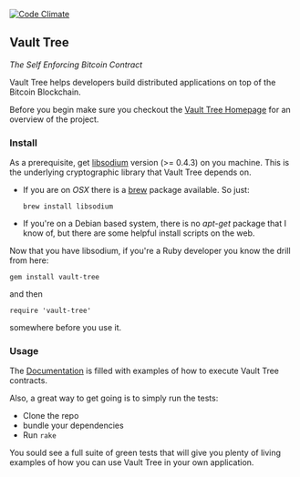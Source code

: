 [![Code Climate](https://codeclimate.com/github/VaultTree/vault-tree.png)](https://codeclimate.com/github/VaultTree/vault-tree)

## Vault Tree

_The Self Enforcing Bitcoin Contract_

Vault Tree helps developers build distributed applications on top of the Bitcoin Blockchain.

Before you begin make sure you checkout the [Vault Tree Homepage] for an overview of the project.

[Vault Tree Homepage]: http://vault-tree.org

### Install

As a prerequisite, get [libsodium] version (>= 0.4.3) on you machine. This is the underlying cryptographic library that Vault Tree depends on.

[libsodium]: https://github.com/jedisct1/libsodium

* If you are on _OSX_ there is a [brew] package available. So just:

  ```
  brew install libsodium
  ```

[brew]: http://brew.sh/

* If you're on a Debian based system, there is no _apt-get_ package that I know of, but there
  are some helpful install scripts on the web.

Now that you have libsodium, if you're a Ruby developer you know the drill from here:

```
gem install vault-tree
```

and then

```
require 'vault-tree'
```

somewhere before you use it.

### Usage

The [Documentation] is filled with examples of how to execute Vault Tree contracts.

Also, a great way to get going is to simply run the tests:

* Clone the repo
* bundle your dependencies
* Run `rake`

You sould see a full suite of green tests that will give you plenty of living
examples of how you can use Vault Tree in your own application.

[Documentation]: https://www.relishapp.com/vault-tree/vault-tree/docs
